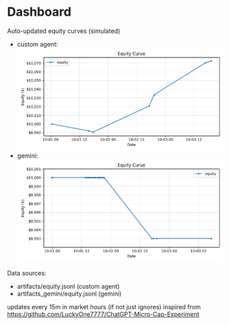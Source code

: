 # Dashboard

Auto-updated equity curves (simulated)

- custom agent: ![Equity Curve](artifacts/equity.png?v=b9c20a5)
- gemini: ![Equity Curve (Gemini)](artifacts_gemini/equity.png?v=b9c20a5)

Data sources:
- artifacts/equity.jsonl (custom agent)
- artifacts_gemini/equity.jsonl (gemini)

updates every 15m in market hours (if not just ignores)
inspired from https://github.com/LuckyOne7777/ChatGPT-Micro-Cap-Experiment